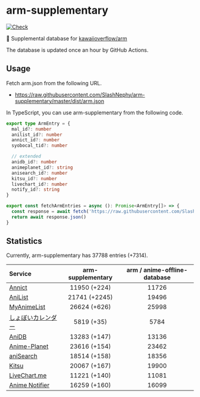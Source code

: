 # arm-supplementary

[![Check](https://github.com/SlashNephy/arm-supplementary/actions/workflows/check-node.yml/badge.svg)](https://github.com/SlashNephy/arm-supplementary/actions/workflows/check-node.yml)

💊 Supplemental database for [kawaiioverflow/arm](https://github.com/kawaiioverflow/arm)

The database is updated once an hour by GitHub Actions.

## Usage

Fetch arm.json from the following URL.

- https://raw.githubusercontent.com/SlashNephy/arm-supplementary/master/dist/arm.json

In TypeScript, you can use arm-supplementary from the following code.

```TypeScript
export type ArmEntry = {
  mal_id?: number
  anilist_id?: number
  annict_id?: number
  syobocal_tid?: number

  // extended
  anidb_id?: number
  animeplanet_id?: string
  anisearch_id?: number
  kitsu_id?: number
  livechart_id?: number
  notify_id?: string
}

export const fetchArmEntries = async (): Promise<ArmEntry[]> => {
  const response = await fetch('https://raw.githubusercontent.com/SlashNephy/arm-supplementary/master/dist/arm.json')
  return await response.json()
}
```

## Statistics

Currently, arm-supplementary has 37788 entries (+7314).

| Service                                     | arm-supplementary | arm / anime-offline-database |
| :------------------------------------------ | :---------------: | :--------------------------: |
| [Annict](https://annict.com)                |   11950 (+224)    |            11726             |
| [AniList](https://anilist.co)               |   21741 (+2245)   |            19496             |
| [MyAnimeList](https://myanimelist.net)      |   26624 (+626)    |            25998             |
| [しょぼいカレンダー](https://cal.syoboi.jp) |    5819 (+35)     |             5784             |
| [AniDB](https://anidb.net)                  |   13283 (+147)    |            13136             |
| [Anime-Planet](https://anime-planet.com)    |   23616 (+154)    |            23462             |
| [aniSearch](https://anisearch.com)          |   18514 (+158)    |            18356             |
| [Kitsu](https://kitsu.io)                   |   20067 (+167)    |            19900             |
| [LiveChart.me](https://livechart.me)        |   11221 (+140)    |            11081             |
| [Anime Notifier](https://notify.moe)        |   16259 (+160)    |            16099             |
